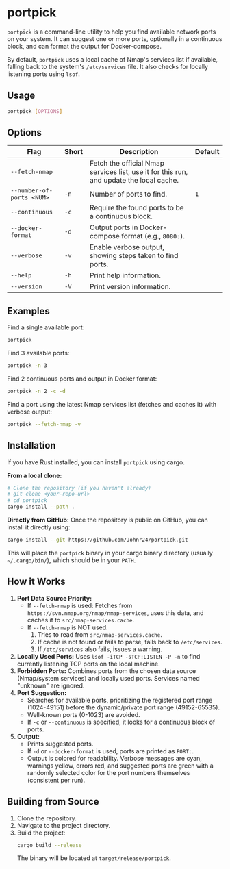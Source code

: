 # portpick

`portpick` is a command-line utility to help you find available network ports on your system. It can suggest one or more ports, optionally in a continuous block, and can format the output for Docker-compose.

By default, `portpick` uses a local cache of Nmap's services list if available, falling back to the system's `/etc/services` file. It also checks for locally listening ports using `lsof`.

## Usage

```bash
portpick [OPTIONS]
```

## Options

| Flag                      | Short | Description                                                                                     | Default |
|---------------------------|-------|-------------------------------------------------------------------------------------------------|---------|
| `--fetch-nmap`            |       | Fetch the official Nmap services list, use it for this run, and update the local cache.         |         |
| `--number-of-ports <NUM>` | `-n`  | Number of ports to find.                                                                        | `1`     |
| `--continuous`            | `-c`  | Require the found ports to be a continuous block.                                               |         |
| `--docker-format`         | `-d`  | Output ports in Docker-compose format (e.g., `8080:`).                                          |         |
| `--verbose`               | `-v`  | Enable verbose output, showing steps taken to find ports.                                       |         |
| `--help`                  | `-h`  | Print help information.                                                                         |         |
| `--version`               | `-V`  | Print version information.                                                                      |         |

## Examples

Find a single available port:
```bash
portpick
```

Find 3 available ports:
```bash
portpick -n 3
```

Find 2 continuous ports and output in Docker format:
```bash
portpick -n 2 -c -d
```

Find a port using the latest Nmap services list (fetches and caches it) with verbose output:
```bash
portpick --fetch-nmap -v
```

## Installation

If you have Rust installed, you can install `portpick` using cargo.

**From a local clone:**
```bash
# Clone the repository (if you haven't already)
# git clone <your-repo-url>
# cd portpick
cargo install --path .
```

**Directly from GitHub:**
Once the repository is public on GitHub, you can install it directly using:
```bash
cargo install --git https://github.com/Johnr24/portpick.git
```

This will place the `portpick` binary in your cargo binary directory (usually `~/.cargo/bin/`), which should be in your `PATH`.

## How it Works

1.  **Port Data Source Priority:**
    *   If `--fetch-nmap` is used: Fetches from `https://svn.nmap.org/nmap/nmap-services`, uses this data, and caches it to `src/nmap-services.cache`.
    *   If `--fetch-nmap` is NOT used:
        1.  Tries to read from `src/nmap-services.cache`.
        2.  If cache is not found or fails to parse, falls back to `/etc/services`.
        3.  If `/etc/services` also fails, issues a warning.
2.  **Locally Used Ports:** Uses `lsof -iTCP -sTCP:LISTEN -P -n` to find currently listening TCP ports on the local machine.
3.  **Forbidden Ports:** Combines ports from the chosen data source (Nmap/system services) and locally used ports. Services named "unknown" are ignored.
4.  **Port Suggestion:**
    *   Searches for available ports, prioritizing the registered port range (1024-49151) before the dynamic/private port range (49152-65535).
    *   Well-known ports (0-1023) are avoided.
    *   If `-c` or `--continuous` is specified, it looks for a continuous block of ports.
5.  **Output:**
    *   Prints suggested ports.
    *   If `-d` or `--docker-format` is used, ports are printed as `PORT:`.
    *   Output is colored for readability. Verbose messages are cyan, warnings yellow, errors red, and suggested ports are green with a randomly selected color for the port numbers themselves (consistent per run).

## Building from Source

1.  Clone the repository.
2.  Navigate to the project directory.
3.  Build the project:
    ```bash
    cargo build --release
    ```
    The binary will be located at `target/release/portpick`.
    ```
